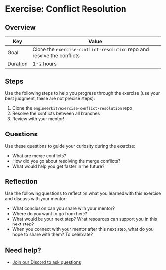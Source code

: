 # Exercise: Conflict Resolution

## Overview

| Key | Value |
| --- | --- |
| Goal | Clone the `exercise-conflict-resolution` repo and resolve the conflicts |
| Duration | 1-2 hours |

## Steps

Use the following steps to help you progress through the exercise (use your best judgment, these are not precise steps):

1. Clone the `engineerkit/exercise-conflict-resolution` repo
2. Resolve the conflicts between all branches
3. Review with your mentor!

## Questions

Use these questions to guide your curiosity during the exercise:

- What are merge conflicts?
- How did you go about resolving the merge conflicts?
- What would help you get faster in the future?

## Reflection

Use the following questions to reflect on what you learned with this exercise and discuss with your mentor:

- What conclusion can you share with your mentor?
- Where do you want to go from here?
- What would be your next step? What resources can support you in this next step?
- When you connect with your mentor after this next step, what do you hope to share with them? To celebrate? 

## Need help?

- [Join our Discord to ask questions](https://discord.gg/bDVYvG3Czd)
